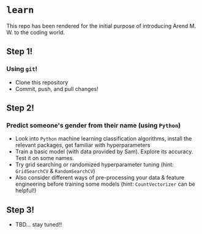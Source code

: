 # `learn`
This repo has been rendered for the initial purpose of introducing Arend M. W. to the coding world.

## Step 1!
### Using `git`!
- Clone this repository
- Commit, push, and pull changes!


## Step 2!
### Predict someone's gender from their name (using `Python`)
- Look into `Python` machine learning classification algorithms, install the relevant packages, get familiar with hyperparameters
- Train a basic model (with data provided by Sam). Explore its accuracy. Test it on some names.
- Try grid searching or randomized hyperparameter tuning (hint: `GridSearchCV` & `RandomSearchCV`)
- Also consider different ways of pre-processing your data & feature engineering before training some models (hint: `CountVectorizer` can be helpful!)

## Step 3!
- TBD... stay tuned!!
